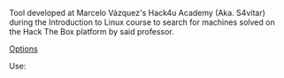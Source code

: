 Tool developed at Marcelo Vázquez's Hack4u Academy (Aka. S4vitar) during the Introduction to Linux course to search for machines solved on the Hack The Box platform by said professor.

[Options](/assets/Options.png)

Use:

